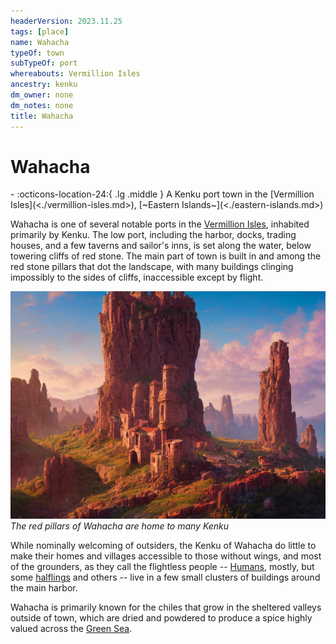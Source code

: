```yaml
---
headerVersion: 2023.11.25
tags: [place]
name: Wahacha
typeOf: town
subTypeOf: port
whereabouts: Vermillion Isles
ancestry: kenku
dm_owner: none
dm_notes: none
title: Wahacha
---
```

# Wahacha
<div class="grid cards ext-narrow-margin ext-one-column" markdown>
-    :octicons-location-24:{ .lg .middle } A Kenku port town in the [Vermillion Isles](<./vermillion-isles.md>), [~Eastern Islands~](<./eastern-islands.md>)  
</div>


Wahacha is one of several notable ports in the [Vermillion Isles](<./vermillion-isles.md>), inhabited primarily by Kenku. The low port, including the harbor, docks, trading houses, and a few taverns and sailor's inns, is set along the water, below towering cliffs of red stone. The main part of town is built in and among the red stone pillars that dot the landscape, with many buildings clinging impossibly to the sides of cliffs, inaccessible except by flight.

![Kenku Village 1](../../assets/kenku-village-1.png)
*The red pillars of Wahacha are home to many Kenku*

While nominally welcoming of outsiders, the Kenku of Wahacha do little to make their homes and villages accessible to those without wings, and most of the grounders, as they call the flightless people -- [Humans](<../../species/children-of-divine-creation/humans/humans.md>), mostly, but some [halflings](<../../species/children-of-the-embodied-gods/halflings/halflings.md>) and others -- live in a few small clusters of buildings around the main harbor.

Wahacha is primarily known for the chiles that grow in the sheltered valleys outside of town, which are dried and powdered to produce a spice highly valued across the [Green Sea](<../green-sea.md>). 